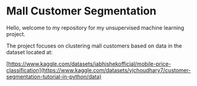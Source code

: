 # Mall Customer Segmentation

Hello, welcome to my repository for my unsupervised machine learning project.

The project focuses on clustering mall customers based on data in the dataset located at:

[https://www.kaggle.com/datasets/iabhishekofficial/mobile-price-classification](https://www.kaggle.com/datasets/vjchoudhary7/customer-segmentation-tutorial-in-python/data)
